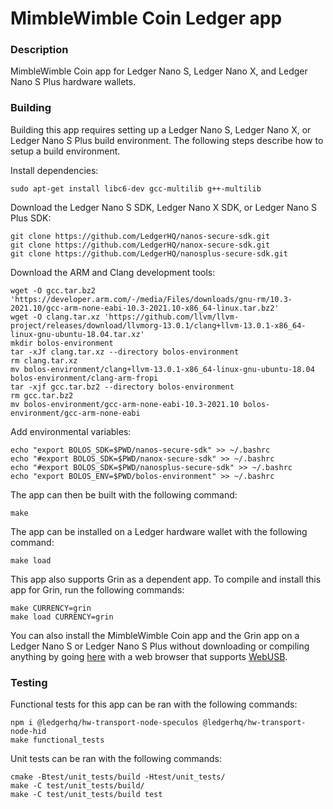 # MimbleWimble Coin Ledger app

### Description
MimbleWimble Coin app for Ledger Nano S, Ledger Nano X, and Ledger Nano S Plus hardware wallets.

### Building
Building this app requires setting up a Ledger Nano S, Ledger Nano X, or Ledger Nano S Plus build environment. The following steps describe how to setup a build environment.

Install dependencies:
```
sudo apt-get install libc6-dev gcc-multilib g++-multilib
```
Download the Ledger Nano S SDK, Ledger Nano X SDK, or Ledger Nano S Plus SDK:
```
git clone https://github.com/LedgerHQ/nanos-secure-sdk.git
git clone https://github.com/LedgerHQ/nanox-secure-sdk.git
git clone https://github.com/LedgerHQ/nanosplus-secure-sdk.git
```
Download the ARM and Clang development tools:
```
wget -O gcc.tar.bz2 'https://developer.arm.com/-/media/Files/downloads/gnu-rm/10.3-2021.10/gcc-arm-none-eabi-10.3-2021.10-x86_64-linux.tar.bz2'
wget -O clang.tar.xz 'https://github.com/llvm/llvm-project/releases/download/llvmorg-13.0.1/clang+llvm-13.0.1-x86_64-linux-gnu-ubuntu-18.04.tar.xz'
mkdir bolos-environment
tar -xJf clang.tar.xz --directory bolos-environment
rm clang.tar.xz
mv bolos-environment/clang+llvm-13.0.1-x86_64-linux-gnu-ubuntu-18.04 bolos-environment/clang-arm-fropi
tar -xjf gcc.tar.bz2 --directory bolos-environment
rm gcc.tar.bz2
mv bolos-environment/gcc-arm-none-eabi-10.3-2021.10 bolos-environment/gcc-arm-none-eabi
```
Add environmental variables:
```
echo "export BOLOS_SDK=$PWD/nanos-secure-sdk" >> ~/.bashrc
echo "#export BOLOS_SDK=$PWD/nanox-secure-sdk" >> ~/.bashrc
echo "#export BOLOS_SDK=$PWD/nanosplus-secure-sdk" >> ~/.bashrc
echo "export BOLOS_ENV=$PWD/bolos-environment" >> ~/.bashrc
```
The app can then be built with the following command:
```
make
```
The app can be installed on a Ledger hardware wallet with the following command:
```
make load
```

This app also supports Grin as a dependent app. To compile and install this app for Grin, run the following commands:
```
make CURRENCY=grin
make load CURRENCY=grin
```

You can also install the MimbleWimble Coin app and the Grin app on a Ledger Nano S or Ledger Nano S Plus without downloading or compiling anything by going [here](https://htmlpreview.github.io/?https://github.com/NicolasFlamel1/Ledger-MimbleWimble-Coin/blob/master/tools/installer/index.html) with a web browser that supports [WebUSB](https://caniuse.com/webusb).

### Testing
Functional tests for this app can be ran with the following commands:
```
npm i @ledgerhq/hw-transport-node-speculos @ledgerhq/hw-transport-node-hid
make functional_tests
```
Unit tests can be ran with the following commands:
```
cmake -Btest/unit_tests/build -Htest/unit_tests/
make -C test/unit_tests/build/
make -C test/unit_tests/build test
```
